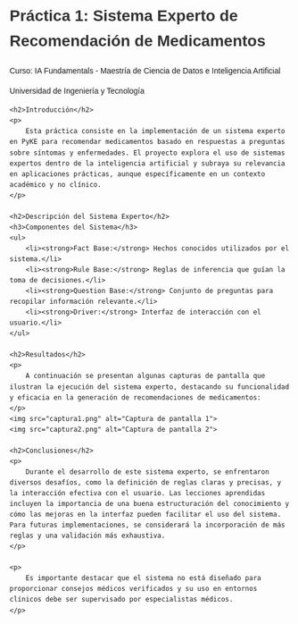 <!DOCTYPE html>
<html lang="es">
<head>
    <meta charset="UTF-8">
    <title>Práctica 1: Sistema Experto de Recomendación de Medicamentos</title>
    <style>
        body {
            font-family: Arial, sans-serif;
            line-height: 1.6;
            margin: 20px;
        }
        h1, h2, h3 {
            color: #333;
        }
        ul {
            list-style-type: none;
            padding: 0;
        }
        li {
            margin-bottom: 10px;
        }
        img {
            margin-top: 20px;
            width: 100%; /* Ajusta las imágenes a la anchura del contenedor */
            max-width: 600px; /* Establece una anchura máxima */
            height: auto; /* Mantiene la proporción de las imágenes */
        }
    </style>
</head>
<body>
    <h1>Práctica 1: Sistema Experto de Recomendación de Medicamentos</h1>
    <p>Curso: IA Fundamentals - Maestría de Ciencia de Datos e Inteligencia Artificial</p>
    <p>Universidad de Ingeniería y Tecnología</p>

    <h2>Introducción</h2>
    <p>
        Esta práctica consiste en la implementación de un sistema experto en PyKE para recomendar medicamentos basado en respuestas a preguntas sobre síntomas y enfermedades. El proyecto explora el uso de sistemas expertos dentro de la inteligencia artificial y subraya su relevancia en aplicaciones prácticas, aunque específicamente en un contexto académico y no clínico.
    </p>

    <h2>Descripción del Sistema Experto</h2>
    <h3>Componentes del Sistema</h3>
    <ul>
        <li><strong>Fact Base:</strong> Hechos conocidos utilizados por el sistema.</li>
        <li><strong>Rule Base:</strong> Reglas de inferencia que guían la toma de decisiones.</li>
        <li><strong>Question Base:</strong> Conjunto de preguntas para recopilar información relevante.</li>
        <li><strong>Driver:</strong> Interfaz de interacción con el usuario.</li>
    </ul>

    <h2>Resultados</h2>
    <p>
        A continuación se presentan algunas capturas de pantalla que ilustran la ejecución del sistema experto, destacando su funcionalidad y eficacia en la generación de recomendaciones de medicamentos:
    </p>
    <img src="captura1.png" alt="Captura de pantalla 1">
    <img src="captura2.png" alt="Captura de pantalla 2">

    <h2>Conclusiones</h2>
    <p>
        Durante el desarrollo de este sistema experto, se enfrentaron diversos desafíos, como la definición de reglas claras y precisas, y la interacción efectiva con el usuario. Las lecciones aprendidas incluyen la importancia de una buena estructuración del conocimiento y cómo las mejoras en la interfaz pueden facilitar el uso del sistema. Para futuras implementaciones, se considerará la incorporación de más reglas y una validación más exhaustiva.
    </p>

    <p>
        Es importante destacar que el sistema no está diseñado para proporcionar consejos médicos verificados y su uso en entornos clínicos debe ser supervisado por especialistas médicos.
    </p>
</body>
</html>

